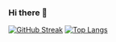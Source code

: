 ### Hi there 👋

[![GitHub Streak](https://streak-stats.demolab.com/?user=sophiekruijt)](https://git.io/streak-stats)
[![Top Langs](https://github-readme-stats.vercel.app/api/top-langs/?username=sophiekruijt&layout=compact&theme=vision-friendly-dark)](https://github.com/anuraghazra/github-readme-stats)
<!--
**sophiekruijt/sophiekruijt** is a ✨ _special_ ✨ repository because its `README.md` (this file) appears on your GitHub profile.

Here are some ideas to get you started:

- 🔭 I’m currently working on ...
- 🌱 I’m currently learning ...
- 👯 I’m looking to collaborate on ...
- 🤔 I’m looking for help with ...
- 💬 Ask me about ...
- 📫 How to reach me: ...
- 😄 Pronouns: ...
- ⚡ Fun fact: ...
-->
